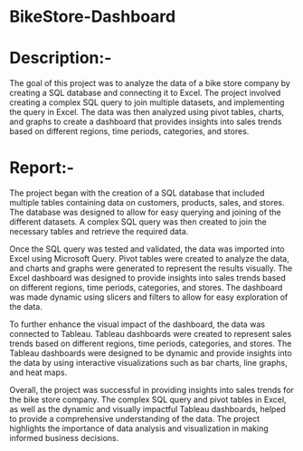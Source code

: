 # BikeStore-Dashboard

# Description:-

The goal of this project was to analyze the data of a bike store company by creating a SQL database and connecting it to Excel. The project involved creating a complex SQL query to join multiple datasets, and implementing the query in Excel. The data was then analyzed using pivot tables, charts, and graphs to create a dashboard that provides insights into sales trends based on different regions, time periods, categories, and stores.

# Report:-

The project began with the creation of a SQL database that included multiple tables containing data on customers, products, sales, and stores. The database was designed to allow for easy querying and joining of the different datasets. A complex SQL query was then created to join the necessary tables and retrieve the required data.

Once the SQL query was tested and validated, the data was imported into Excel using Microsoft Query. Pivot tables were created to analyze the data, and charts and graphs were generated to represent the results visually. The Excel dashboard was designed to provide insights into sales trends based on different regions, time periods, categories, and stores. The dashboard was made dynamic using slicers and filters to allow for easy exploration of the data.

To further enhance the visual impact of the dashboard, the data was connected to Tableau. Tableau dashboards were created to represent sales trends based on different regions, time periods, categories, and stores. The Tableau dashboards were designed to be dynamic and provide insights into the data by using interactive visualizations such as bar charts, line graphs, and heat maps.

Overall, the project was successful in providing insights into sales trends for the bike store company. The complex SQL query and pivot tables in Excel, as well as the dynamic and visually impactful Tableau dashboards, helped to provide a comprehensive understanding of the data. The project highlights the importance of data analysis and visualization in making informed business decisions.










